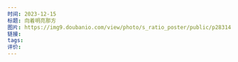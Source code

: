 ```yaml
---
时间: 2023-12-15
标题: 向着明亮那方
图片: https://img9.doubanio.com/view/photo/s_ratio_poster/public/p2831434654.webp
链接: 
tags: 
评价:
---
```




